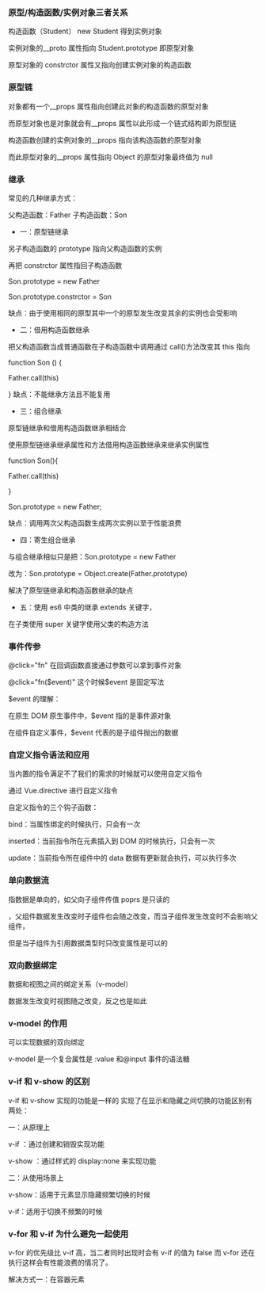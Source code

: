 ### 原型/构造函数/实例对象三者关系

构造函数（Student） new Student 得到实例对象

实例对象的\_\_proto 属性指向 Student.prototype 即原型对象

原型对象的 constrctor 属性又指向创建实例对象的构造函数

### 原型链

对象都有一个\_\_props 属性指向创建此对象的构造函数的原型对象

而原型对象也是对象就会有\_\_props 属性以此形成一个链式结构即为原型链

构造函数创建的实例对象的\_\_props 指向该构造函数的原型对象

而此原型对象的\_\_props 属性指向 Object 的原型对象最终值为 null

### 继承

常见的几种继承方式：

父构造函数：Father 子构造函数：Son

- 一：原型链继承

另子构造函数的 prototype 指向父构造函数的实例

再把 constrctor 属性指回子构造函数

Son.prototype = new Father

Son.prototype.constrctor = Son

缺点：由于使用相同的原型其中一个的原型发生改变其余的实例也会受影响

- 二：借用构造函数继承

把父构造函数当成普通函数在子构造函数中调用通过 call()方法改变其 this 指向

function Son () {

Father.call(this)

}
缺点：不能继承方法且不能复用

- 三：组合继承

原型链继承和借用构造函数继承相结合

使用原型链继承继承属性和方法借用构造函数继承来继承实例属性

function Son(){

Father.call(this)

}

Son.prototype = new Father;

缺点：调用两次父构造函数生成两次实例以至于性能浪费

- 四：寄生组合继承

与组合继承相似只是把：Son.prototype = new Father

改为：Son.prototype = Object.create(Father.prototype)

解决了原型链继承和构造函数继承的缺点

- 五：使用 es6 中类的继承 extends 关键字，

在子类使用 super 关键字使用父类的构造方法

### 事件传参

@click="fn" 在回调函数直接通过参数可以拿到事件对象

@click="fn($event)" 这个时候​$event 是固定写法

$event 的理解：

在原生 DOM 原生事件中，$event 指的是事件源对象

在组件自定义事件，$event 代表的是子组件抛出的数据

### 自定义指令语法和应用

当内置的指令满足不了我们的需求的时候就可以使用自定义指令

通过 Vue.directive 进行自定义指令

自定义指令的三个钩子函数：

bind：当属性绑定的时候执行，只会有一次

inserted：当前指令所在元素插入到 DOM 的时候执行，只会有一次

update：当前指令所在组件中的 data 数据有更新就会执行，可以执行多次

### 单向数据流

指数据是单向的，如父向子组件传值 poprs 是只读的

，父组件数据发生改变时子组件也会随之改变，而当子组件发生改变时不会影响父组件，

但是当子组件为引用数据类型时只改变属性是可以的

### 双向数据绑定

数据和视图之间的绑定关系（v-model）

数据发生改变时视图随之改变，反之也是如此

### v-model 的作用

可以实现数据的双向绑定

v-model 是一个复合属性是 :value 和@input 事件的语法糖

### v-if 和 v-show 的区别

v-if 和 v-show 实现的功能是一样的 实现了在显示和隐藏之间切换的功能区别有两处：

一：从原理上

v-if ：通过创建和销毁实现功能

v-show ：通过样式的 display:none 来实现功能

二：从使用场景上

v-show：适用于元素显示隐藏频繁切换的时候

v-if：适用于切换不频繁的时候

### v-for 和 v-if 为什么避免一起使用

v-for 的优先级比 v-if 高，当二者同时出现时会有 v-if 的值为 false 而 v-for 还在执行这样会有性能浪费的情况了。

解决方式一：在容器元素<template>上使用 v-if

二：在计算属性中先对数据进行判断筛选

### 生命周期

组件从创建到销毁的周期成为生命周期

有四个阶段，每个阶段有两个钩子函数

- 创建

  beforeCreate 创建前

  created 创建后 => 这时数据准备完毕，通常在这时发送 ajxa 请求

* 挂载

  beforeMount 挂载前

  mounted 挂载后 => 这时视图准备完毕，通常在这时获取 DOM 请求

- 更新

  beforeUpdate 更新前 数据已经是最新的，但是视图还是旧的

  updated 更新后 数据和视图都已经变成最新的

- 销毁
  beforeDestroy 销毁前 => 在这时清除开启的定时器 卸载绑定的 DOM 事件

  destroyed 销毁后

其他的钩子函数：缓存组件 keep-alive 相关的两个钩子

activated 激活

deactivated 失活

加了 keep-alive 8 个钩子初始化只会执行一次后面就不会执行了，销毁钩子永远也不会执行

### 父子组件生命周期的顺序

- 初始化阶段：调用先父后子，挂载完成先子后父

父组件 beforeCreate

父组件 created

父组件 beforeMount

子组件 beforeCreate

子组件 created

子组件 beforeMount

子组件 mounted

父组件 mounted

- 更新阶段：调用先父后子 更新完成先子后父

父组件 beforeUpdate

子组件 beforeUpdate

子组件 updated

父组件 updated

- 销毁阶段：调用先父后子 销毁完成先子后父

父组件 beforeDestroy

子组件 beforeDestroy

子组件 destroyed

父组件 destroyed

总结：永远是调用的时候先父后子 完成的时候先子后父

### 浏览器缓存机制

浏览器会将请求后的数据存为离线资源，当下次需要该数据时，浏览器会根据缓存机制选择使用离线数据还是重新发送请求

作用：减少了不必要数据的传输、降低服务器的压力

加快了客户端访问速度

增强用户体验

- 缓存机制分为强缓存与协商缓存两种

强缓存：不向服务端发送请求，强制使用缓存数据

服务器在响应时返回一个过期时间在过期之前使用强缓存，过期之后通过协商缓存决定使用何种方式获取数据

协商缓存：协商缓存由服务器决定是否使用缓存

1.向服务器发送请求资源并携带标识

2.服务器会进行判断浏览器缓存的资源是否真的失效是否更新

    资源更新返回状态码 200 重新发送请求获取数据并进行缓存，重新进入强缓存

    资源未更新返回状态码 304 还使用本地的离线数据

### 两种设计模式

观察者模式和发布订阅模式：

- 观察者模式：

  特点：1. 一对多 2. 有二个主体 一个是被观察者 Dep 一个是观察者 watcher

  观察者模式定义了对象间的一种一对多的依赖关系，当一个对象的状态发生改变时，所有依赖于它的对象都将得到通知，并自动更新

- 发布订阅模式：

  特点：1. 多对多 2. 有三个主体 发布者 调度中心 订阅者

  在发布订阅模式中，发送者不会将消息直接发送给订阅者

  调度中心维持着发布者和订阅者之间的联系，过滤所有发布者传入的消息并相应地分发它们给订阅者

  这二种模式的区别就在于发布订阅模式多了一个调度中心，从而实现解耦


### 深拷贝与浅拷贝

深拷贝和浅拷贝

如果对象只有一层，就可以用浅拷贝，如果对象有多层，就是对象的属性又是一个对象，就需要用深拷贝

浅拷贝可以使用{...obj}或 Object.assign({},obj)

深拷贝可以用 JSON.parse(JSON.stringify(obj))或者递归

但是JSON.parse(JSON.stringify(obj))有缺点，当对象有方法的时候，方法会丢失

如果对象身上有方法，需要用递归，如果存在循环引用就会出现堆栈溢出

解决思路：处理好的对象存起来，在处理新的对象的时候，先在存的地方找一找有没有处理好，如果有就直接返回

